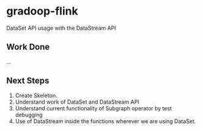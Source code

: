 # gradoop-flink
DataSet API usage with the DataStream API

## Work Done
...

## Next Steps

1. Create Skeleton.
2. Understand work of DataSet and DataStream API
3. Understand current functionality of Subgraph operator by test debugging
4. Use of DataStream inside the functions wherever we are using DataSet.
